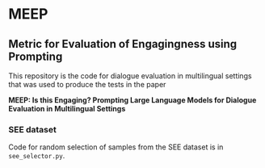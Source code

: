 # MEEP

## Metric for Evaluation of Engagingness using Prompting

This repository is the code for dialogue evaluation in multilingual settings 
that was used to produce the tests in the paper

 
**MEEP: Is this Engaging? Prompting Large Language Models for Dialogue
Evaluation in Multilingual Settings**


### SEE dataset

Code for random selection of samples from the SEE dataset is in `see_selector.py`.

